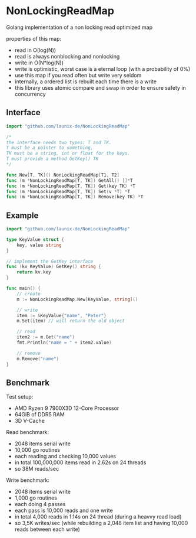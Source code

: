 # NonLockingReadMap
Golang implementation of a non locking read optimized map


properties of this map:
- read in O(log(N))
- read is always nonblocking and nonlocking
- write in O(N*log(N))
- write is optimistic, worst case is a eternal loop (with a probability of 0%)
- use this map if you read often but write very seldom
- internally, a ordered list is rebuilt each time there is a write
- this library uses atomic compare and swap in order to ensure safety in concurrency

## Interface

```go
import "github.com/launix-de/NonLockingReadMap"

/*
the interface needs two types: T and TK.
T must be a pointer to something,
TK must be a string, int or float for the keys.
T must provide a method GetKey() TK
*/

func New[T, TK]() NonLockingReadMap[T1, T2]
func (m *NonLockingReadMap[T, TK]) GetAll() []*T
func (m *NonLockingReadMap[T, TK]) Get(key TK) *T
func (m *NonLockingReadMap[T, TK]) Set(v *T) *T
func (m *NonLockingReadMap[T, TK]) Remove(key TK) *T
```

## Example

```go
import "github.com/launix-de/NonLockingReadMap"

type KeyValue struct {
	key, value string
}

// implement the GetKey interface
func (kv KeyValue) GetKey() string {
	return kv.key
}

func main() {
	// create
	m := NonLockingReadMap.New[KeyValue, string]()

	// write
	item := &KeyValue{"name", "Peter"}
	m.Set(item) // will return the old object

	// read
	item2 := m.Get("name")
	fmt.Println("name = " + item2.value)

	// remove
	m.Remove("name")
}
```

## Benchmark
Test setup:
- AMD Ryzen 9 7900X3D 12-Core Processor
- 64GiB of DDR5 RAM
- 3D V-Cache


Read benchmark:
- 2048 items serial write
- 10,000 go routines
- each reading and checking 10,000 values
- in total 100,000,000 items read in 2.62s on 24 threads
- so 38M reads/sec

Write benchmark:
- 2048 items serial write
- 1,000 go routines
- each doing 4 passes
- each pass is 10,000 reads and one write
- in total 4,000 reads in 1.14s on 24 thread (during a heavvy read load)
- so 3,5K writes/sec (while rebuilding a 2,048 item list and having 10,000 reads between each write)
